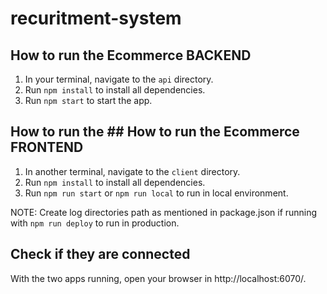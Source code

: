 # recuritment-system

## How to run the Ecommerce BACKEND
1. In your terminal, navigate to the `api` directory.
2. Run `npm install` to install all dependencies.
3. Run `npm start` to start the app.


## How to run the ## How to run the Ecommerce FRONTEND
1. In another terminal, navigate to the `client` directory.
2. Run `npm install` to install all dependencies.
3. Run `npm run start` or `npm run local` to run in local environment. 

NOTE: Create log directories path as mentioned in package.json if running with `npm run deploy` to run in production.


## Check if they are connected
With the two apps running, open your browser in http://localhost:6070/.



